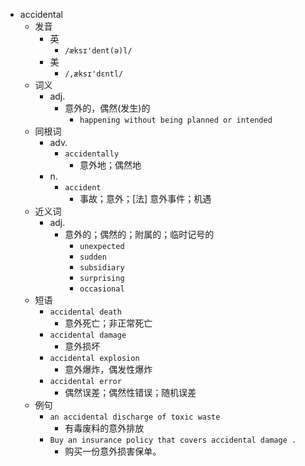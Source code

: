 - accidental
  - 发音
    - 英
      - `/æksɪ'dent(ə)l/`
    - 美
      - `/,æksɪ'dɛntl/`
  - 词义
    - adj.
      - 意外的，偶然(发生)的
        - `happening without being planned or intended`
  - 同根词
    - adv.
      - `accidentally`
        - 意外地；偶然地
    - n.
      - `accident`
        - 事故；意外；[法] 意外事件；机遇
  - 近义词
    - adj.
      - 意外的；偶然的；附属的；临时记号的
        - `unexpected`
        - `sudden`
        - `subsidiary`
        - `surprising`
        - `occasional`
  - 短语
    - `accidental death`
      - 意外死亡；非正常死亡 
    - `accidental damage`
      - 意外损坏 
    - `accidental explosion`
      - 意外爆炸，偶发性爆炸 
    - `accidental error`
      - 偶然误差；偶然性错误；随机误差 
  - 例句
    - `an accidental discharge of toxic waste`
      - 有毒废料的意外排放
    - `Buy an insurance policy that covers accidental damage .`
      - 购买一份意外损害保单。

